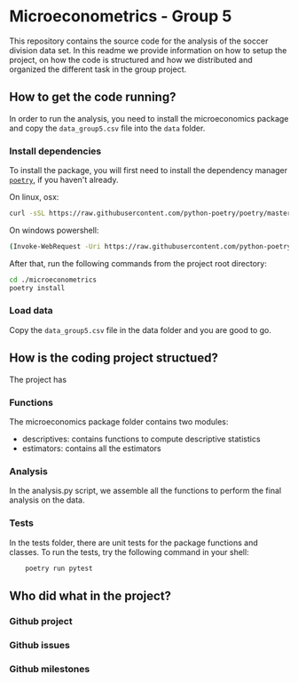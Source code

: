 # Microeconometrics - Group 5

This repository contains the source code for the analysis of the soccer division data set. In this readme we provide
information on how to setup the project, on how the code is structured and how we distributed and organized the
different task in the group project.

## How to get the code running?

In order to run the analysis, you need to install the microeconomics package and copy the `data_group5.csv` file into
the `data` folder.

### Install dependencies

To install the package, you will first need to install the dependency manager [`poetry`](https://python-poetry.org/), if
you haven't already.

On linux, osx:

```bash
curl -sSL https://raw.githubusercontent.com/python-poetry/poetry/master/get-poetry.py | python -
```

On windows powershell:

```bash
(Invoke-WebRequest -Uri https://raw.githubusercontent.com/python-poetry/poetry/master/get-poetry.py -UseBasicParsing).Content | python -
```

After that, run the following commands from the project root directory:

```bash
cd ./microeconometrics
poetry install
```

### Load data

Copy the `data_group5.csv` file in the data folder and you are good to go.

## How is the coding project structued?

The project has

### Functions

The microeconomics package folder contains two modules:

- descriptives: contains functions to compute descriptive statistics
- estimators: contains all the estimators

### Analysis

In the analysis.py script, we assemble all the functions to perform the final analysis on the data.

### Tests

In the tests folder, there are unit tests for the package functions and classes. To run the tests, try the following
command in your shell:

```bash
    poetry run pytest
```

## Who did what in the project?

### Github project

### Github issues

### Github milestones
